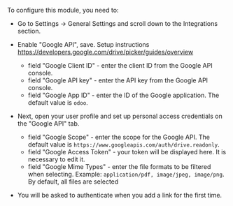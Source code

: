 To configure this module, you need to:

- Go to Settings -> General Settings and scroll down to the Integrations section.

- Enable "Google API", save. Setup instructions https://developers.google.com/drive/picker/guides/overview

  - field "Google Client ID" - enter the client ID from the Google API console.
  - field "Google API key" - enter the API key from the Google API console.
  - field "Google App ID" - enter the ID of the Google application. The default value is
    `odoo`.

- Next, open your user profile and set up personal access credentials on the "Google
  API" tab.

  - field "Google Scope" - enter the scope for the Google API. The default value is
    `https://www.googleapis.com/auth/drive.readonly`.
  - field "Google Access Token" - your token will be displayed here. It is necessary to
    edit it.
  - field "Google Mime Types" - enter the file formats to be filtered when selecting.
    Example: `application/pdf, image/jpeg, image/png`. By default, all files are
    selected

- You will be asked to authenticate when you add a link for the first time.
